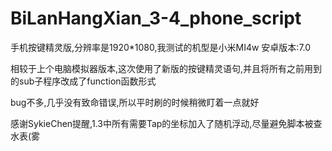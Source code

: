# BiLanHangXian_3-4_phone_script
手机按键精灵版,分辨率是1920*1080,我测试的机型是小米MI4w 安卓版本:7.0


相较于上个电脑模拟器版本,这次使用了新版的按键精灵语句,并且将所有之前用到的sub子程序改成了function函数形式

bug不多,几乎没有致命错误,所以平时刷的时候稍微盯着一点就好

感谢SykieChen提醒,1.3中所有需要Tap的坐标加入了随机浮动,尽量避免脚本被查水表(雾
